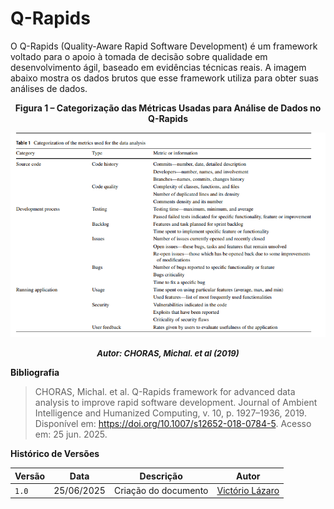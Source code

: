 # Q-Rapids

O Q-Rapids (Quality-Aware Rapid Software Development) é um framework voltado para o apoio à tomada de decisão sobre qualidade em desenvolvimento ágil, baseado em evidências técnicas reais. A imagem abaixo mostra os dados brutos que esse framework utiliza para obter suas análises de dados.

<center>

<a id="fig2">**Figura 1 – Categorização das Métricas Usadas para Análise de Dados no Q-Rapids**</a>

![Categorização das Métricas Usadas para Análise de Dados no Q-Rapids](../../assets/tabela_metricas_qrapids.png)

<font size="2"><p style="text-align: center"><b>_Autor: CHORAS, Michal. et al (2019)_</b></p></font>

</center>



**Bibliografia**

> CHORAS, Michal. et al. Q-Rapids framework for advanced data analysis to improve rapid software development. Journal of Ambient Intelligence and Humanized Computing, v. 10, p. 1927–1936, 2019. Disponível em: https://doi.org/10.1007/s12652-018-0784-5. Acesso em: 25 jun. 2025. 
>

**Histórico de Versões**

| **Versão** | **Data**     | **Descrição**                     | **Autor**                                     |
|------------|--------------|-----------------------------------|-----------------------------------------------|
| `1.0`      | 25/06/2025   | Criação do documento  | [Victório Lázaro](https://github.com/Victor-oss) |